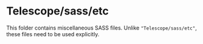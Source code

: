 # Telescope/sass/etc

This folder contains miscellaneous SASS files. Unlike `"Telescope/sass/etc"`, these files
need to be used explicitly.
